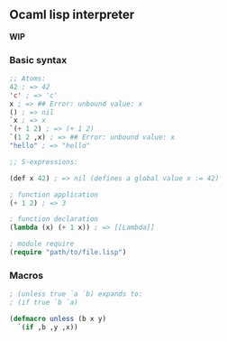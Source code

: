 ## Ocaml lisp interpreter

**WIP**

### Basic syntax

```lisp
;; Atoms:
42 ; => 42
'c' ; => 'c'
x ; => ## Error: unbound value: x
() ; => nil
`x ; => x
`(+ 1 2) ; => (+ 1 2)
`(1 2 ,x) ; => ## Error: unbound value: x
"hello" ; => "hello"

;; S-expressions:

(def x 42) ; => nil (defines a global value x := 42)

; function application
(+ 1 2) ; => 3

; function declaration
(lambda (x) (+ 1 x)) ; => [[Lambda]]

; module require
(require "path/to/file.lisp")
```


### Macros
```lisp
; (unless true `a `b) expands to:
; (if true `b `a)

(defmacro unless (b x y)
  `(if ,b ,y ,x))
```